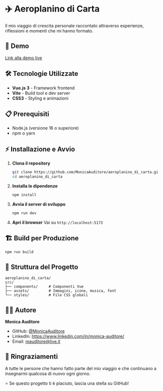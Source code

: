 # ✈️ Aeroplanino di Carta

Il mio viaggio di crescita personale raccontato attraverso esperienze, riflessioni e momenti che mi hanno formato.

## 🚀 Demo

[Link alla demo live](https://tuosito.github.io/aeroplanino_di_carta)

## 🛠️ Tecnologie Utilizzate

- **Vue.js 3** - Framework frontend
- **Vite** - Build tool e dev server
- **CSS3** - Styling e animazioni

## 📋 Prerequisiti

- Node.js (versione 16 o superiore)
- npm o yarn

## ⚡ Installazione e Avvio

1. **Clona il repository**

   ```bash
   git clone https://github.com/MonicaAuditore/aeroplanino_di_carta.git
   cd aeroplanino_di_carta
   ```

2. **Installa le dipendenze**

   ```bash
   npm install
   ```

3. **Avvia il server di sviluppo**

   ```bash
   npm run dev
   ```

4. **Apri il browser**
   Vai su `http://localhost:5173`

## 🏗️ Build per Produzione

```bash
npm run build
```

## 📁 Struttura del Progetto

```
aeroplanino_di_carta/
src/
├── components/     # Componenti Vue
├── assets/         # Immagini, icone, musica, font
└── styles/         # File CSS globali

```

## 👨‍💻 Autore

**Monica Auditore**

- GitHub: [@MonicaAuditore](https://github.com/MonicaAuditore)
- LinkedIn: https://www.linkedin.com/in/monica-auditore/
- Email: mauditore@live.it

## 🙏 Ringraziamenti

A tutte le persone che hanno fatto parte del mio viaggio e che continuano a insegnarmi qualcosa di nuovo ogni giorno.

⭐ Se questo progetto ti è piaciuto, lascia una stella su GitHub!
